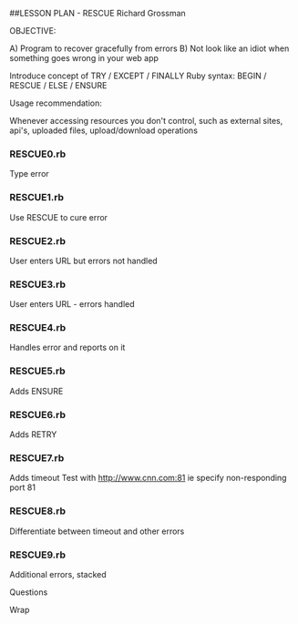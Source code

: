 ##LESSON PLAN - RESCUE
Richard Grossman

OBJECTIVE:

A) Program to recover gracefully from errors
B) Not look like an idiot when something goes wrong in your web app


Introduce concept of TRY / EXCEPT / FINALLY
Ruby syntax: BEGIN / RESCUE / ELSE / ENSURE

Usage recommendation:

Whenever accessing resources you don't control, such as external
sites, api's, uploaded files, upload/download  operations

### RESCUE0.rb
Type error

### RESCUE1.rb
Use RESCUE to cure error

### RESCUE2.rb
User enters URL but errors not handled

### RESCUE3.rb
User enters URL - errors handled

### RESCUE4.rb
Handles error and reports on it

### RESCUE5.rb
Adds ENSURE

### RESCUE6.rb
Adds RETRY

### RESCUE7.rb
Adds timeout
Test with http://www.cnn.com:81
ie specify non-responding port 81

### RESCUE8.rb
Differentiate between timeout and other errors

### RESCUE9.rb
Additional errors, stacked

Questions

Wrap



